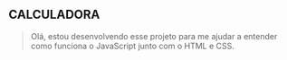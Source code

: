 
## CALCULADORA

> Olá, estou desenvolvendo esse projeto para me ajudar a entender como
> funciona o JavaScript junto com o HTML e CSS.
